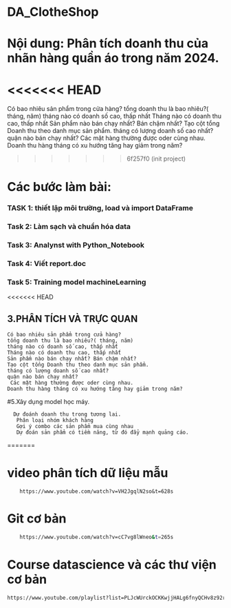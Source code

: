 # DA_ClotheShop
# Nội dung: Phân tích doanh thu của nhãn hàng quần áo trong năm 2024.
<<<<<<< HEAD
=======
   Có bao nhiêu sản phẩm trong cửa hàng? 
tổng doanh thu là bao nhiêu?( tháng, năm)
tháng nào có doanh số cao, thấp nhất
Tháng nào có doanh thu cao, thấp nhất
Sản phẩm nào bán chạy nhất? Bán chậm nhất?
Tạo cột tổng Doanh thu theo danh mục sản phẩm.
tháng có lượng doanh số cao nhất?
quận nào bán chạy nhất?
 Các mặt hàng thường được oder cùng nhau.
Doanh thu hàng tháng có xu hướng tăng hay giảm trong năm?
>>>>>>> 6f257f0 (init project)

# Các bước làm bài:
  ### TASK 1: thiết lập môi trường, load và import DataFrame
  ### Task 2: Làm sạch và chuẩn hóa data
  ### Task 3: Analynst with Python_Notebook 
  ### Task 4: Viết report.doc
  ### Task 5: Training model machineLearning

<<<<<<< HEAD
## 3.PHÂN TÍCH VÀ TRỰC QUAN
    Có bao nhiêu sản phẩm trong cửa hàng? 
    tổng doanh thu là bao nhiêu?( tháng, năm)
    tháng nào có doanh số cao, thấp nhất
    Tháng nào có doanh thu cao, thấp nhất
    Sản phẩm nào bán chạy nhất? Bán chậm nhất?
    Tạo cột tổng Doanh thu theo danh mục sản phẩm.
    tháng có lượng doanh số cao nhất?
    quận nào bán chạy nhất?
     Các mặt hàng thường được oder cùng nhau.
    Doanh thu hàng tháng có xu hướng tăng hay giảm trong năm?
    
#5.Xây dụng model học máy.
      
      Dự đoánh doanh thu trong tương lai.
       Phân loại nhóm khách hàng
       Gợi ý combo các sản phẩm mua cùng nhau
       Dự đoán sản phẩm có tiềm năng, từ đó đẩy mạnh quảng cáo.
      
=======
<!-- #5.Xây dụng model học máy.
>>>>>>> 6f257f0 (init project)

  Dự đoánh doanh thu trong tương lai.
   Phân loại nhóm khách hàng
   Gợi ý combo các sản phẩm mua cùng nhau
   Dự đoán sản phẩm có tiềm năng, từ đó đẩy mạnh quảng cáo. -->

# video phân tích dữ liệu mẫu
```
    https://www.youtube.com/watch?v=VH2JgqlN2so&t=628s
```
# Git cơ bản
```bash
    https://www.youtube.com/watch?v=cC7vg8lWneo&t=265s
```
# Course datascience và các thư viện cơ bản
```bash
https://www.youtube.com/playlist?list=PLJcWUrckOCKKwjjHALg6fnyQCHv8z92rs
```
